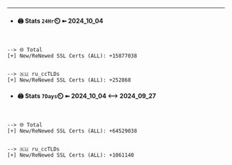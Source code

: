 

---
- #### 🖨️ **Stats** `24Hr`⏲️ ➼ 2024_10_04
```console


--> 🌐 Total
[+] New/ReNewed SSL Certs (ALL): +15877038


--> 🇷🇺 ru_ccTLDs
[+] New/ReNewed SSL Certs (ALL): +252868

```

- #### 🖨️ **Stats** `7Days`⏲️ ➼ 2024_10_04 <--> 2024_09_27
```console


--> 🌐 Total
[+] New/ReNewed SSL Certs (ALL): +64529038


--> 🇷🇺 ru_ccTLDs
[+] New/ReNewed SSL Certs (ALL): +1061140

```

